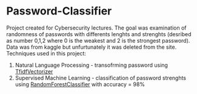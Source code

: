 # Password-Classifier
Project created for Cybersecurity lectures. The goal was examination of randomness of passwords with differents lenghts and strenghts (desribed as number 0,1,2 where 0 is the weakest and 2 is the strongest password). Data was from kaggle but unfurtunately it was deleted from the site. Techniques used in this project: 
1. Natural Language Processing - transofrming password using [TfidfVectorizer](https://scikit-learn.org/stable/modules/generated/sklearn.feature_extraction.text.TfidfVectorizer.html)
2. Supervised Machine Learning - classification of password strenghts using [RandomForestClassifier](https://scikit-learn.org/stable/modules/generated/sklearn.ensemble.RandomForestClassifier.html) with accuracy = 98%
